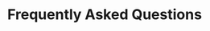 ---
title: "Frequently Asked Questions"
description: "Common questions about our performance marketing services"
meta_title: "FAQ | Conversion Collective"
faqs:
  - question: "How does your pricing model work?"
    answer: "We operate on a base retainer plus profit share model, not a percentage of ad spend. This aligns our interests with yours - we succeed when you succeed. The specific structure depends on your monthly ad spend and campaign goals."

  - question: "What platforms do you work with?"
    answer: "We specialize in Meta, Facebook, Taboola, and Twitter. Our Ad Nexus platform helps manage and optimize campaigns across all these platforms simultaneously, making it efficient to scale across multiple channels."

  - question: "What's your typical ROAS target?"
    answer: "For RSOC (Display to Search) campaigns, our clients typically aim for 20-30% ROAS. Content arbitrage campaigns, particularly in entertainment and gaming verticals, can see varying returns based on the specific content and audience."

  - question: "What makes your AI tools different?"
    answer: "Our proprietary Ad Nexus platform combines machine learning optimization with expert media buying knowledge. It handles creative testing, campaign management, and performance tracking, allowing us to scale campaigns efficiently while maintaining ROAS targets."

  - question: "What's your minimum ad spend requirement?"
    answer: "We work with clients spending from $10,000 to over $1 million monthly. Our tools and approach are designed to scale, making them particularly effective for larger budgets, but we can work with growing accounts that show potential."

  - question: "How do you handle creative development?"
    answer: "We use AI tools for creative generation, including UI UGC and Real Actor UGC. Our system continuously tests and optimizes creative performance, ensuring your campaigns maintain effectiveness even at scale."

  - question: "What reporting can I expect?"
    answer: "Through Ad Nexus, you'll have access to real-time performance data across all platforms. We provide comprehensive reporting on key metrics, creative performance, and optimization recommendations."

  - question: "How long does it take to see results?"
    answer: "While every account is different, we've helped clients double their ad spend within 6 months while maintaining or improving ROAS. We focus on sustainable growth rather than quick, unsustainable wins."
---